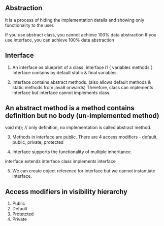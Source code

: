 ## Abstraction

It is a process of hiding the implementation details and showing only functionality to the user.

If you use abstract class, you cannot achieve 100% data abstraction
If you use interface, you can achieve 100% data abstraction

## Interface

1. An interface os blueprint of a class.
   interface i1
   {
   variables
   methods
   }
   Interface contains by default static & final variables.

2. Interface contains abstract methods. (also allows default methods & static methods from java8 onwards)
   Therefore, class can implements interface but interface cannot implements class.

## An abstract method is a method contains definition but no body (un-implemented method)

void m(); // only definition, no implementation is called abstract method.

3. Methods in interface are public.
   There are 4 access modifiers - default, public, private, protected

4. Interface supports the functionality of multiple inheritance.

interface extends interface
class implements interface

5. We can create object reference for interface but we cannot instantiate interface.

## Access modifiers in visibility hierarchy

1. Public
2. Default
3. Protetcted
4. Private
